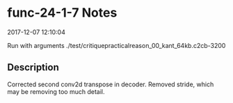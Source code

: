 # func-24-1-7 Notes

2017-12-07 12:10:04

Run with arguments ./test/critiquepracticalreason_00_kant_64kb.c2cb-3200 

## Description

Corrected second conv2d transpose in decoder. Removed stride, which may be removing too much detail.
